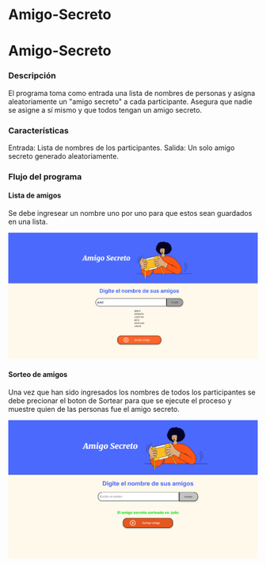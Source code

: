 # Amigo-Secreto

<h1>Amigo-Secreto</h1>

<h3>Descripción</h3>

El programa toma como entrada una lista de nombres de personas y asigna aleatoriamente un "amigo secreto" a cada participante. Asegura que nadie se asigne a sí mismo y que todos tengan un amigo secreto.

<h3>Características</h3>

Entrada: Lista de nombres de los participantes.
Salida: Un solo amigo secreto generado aleatoriamente.


<h3>Flujo del programa</h3>

<h4>Lista de amigos</h4>
Se debe ingresear un nombre uno por uno para que estos sean guardados
en una lista.

![Lista de amigos a sortear](/flujo/agregaAmigos.png)


<h4>Sorteo de amigos</h4>
Una vez que han sido ingresados los nombres de todos los participantes
se debe precionar el boton de Sortear para que se ejecute el proceso
y muestre quien de las personas fue el amigo secreto.

![Amigo sorteado secreto](/flujo/sorteaAmigo.png)